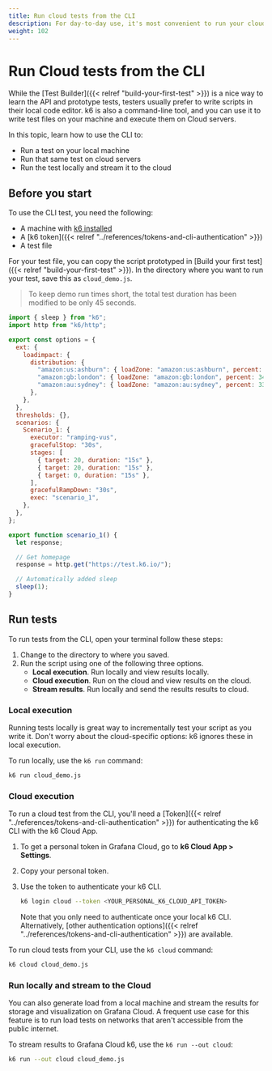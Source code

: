 ```yaml
---
title: Run cloud tests from the CLI 
description: For day-to-day use, it's most convenient to run your cloud tests from you own CLI.
weight: 102
---
```


# Run Cloud tests from the CLI

While the [Test Builder]({{< relref "build-your-first-test" >}}) is a nice way to learn the API and prototype tests, testers usually prefer to write scripts in their local code editor.
k6 is also a command-line tool, and you can use it to write test files on your machine and execute them on Cloud servers.

In this topic, learn how to use the CLI to:

- Run a test on your local machine 
- Run that same test on cloud servers
- Run the test locally and stream it to the cloud

## Before you start

To use the CLI test, you need the following:

- A machine with [k6 installed](https://k6.io/docs/get-started/installation)
- A [k6 token]({{< relref "../references/tokens-and-cli-authentication" >}})
- A test file

For your test file, you can copy the script prototyped in [Build your first test]({{< relref "build-your-first-test" >}}).
In the directory where you want to run your test, save this as `cloud_demo.js`.

> To keep demo run times short, the total test duration has been modified to be only 45 seconds.

```javascript
import { sleep } from "k6";
import http from "k6/http";

export const options = {
  ext: {
    loadimpact: {
      distribution: {
        "amazon:us:ashburn": { loadZone: "amazon:us:ashburn", percent: 34 },
        "amazon:gb:london": { loadZone: "amazon:gb:london", percent: 34 },
        "amazon:au:sydney": { loadZone: "amazon:au:sydney", percent: 33 },
      },
    },
  },
  thresholds: {},
  scenarios: {
    Scenario_1: {
      executor: "ramping-vus",
      gracefulStop: "30s",
      stages: [
        { target: 20, duration: "15s" },
        { target: 20, duration: "15s" },
        { target: 0, duration: "15s" },
      ],
      gracefulRampDown: "30s",
      exec: "scenario_1",
    },
  },
};

export function scenario_1() {
  let response;

  // Get homepage
  response = http.get("https://test.k6.io/");

  // Automatically added sleep
  sleep(1);
}
```

## Run tests

To run tests from the CLI, open your terminal follow these steps:

1. Change to the directory to where you saved.
1. Run the script using one of the following three options.
   - **Local execution**. Run locally and view results locally.
   - **Cloud execution**. Run on the cloud and view results on the cloud.
   - **Stream results**. Run locally and send the results results to cloud. 

### Local execution

Running tests locally is great way to incrementally test your script as you write it.
Don't worry about the cloud-specific options: k6 ignores these in local execution.

To run locally, use the `k6 run` command:

```bash
k6 run cloud_demo.js
```

### Cloud execution

To run a cloud test from the CLI, you'll need a [Token]({{< relref "../references/tokens-and-cli-authentication" >}}) for authenticating the k6 CLI with the k6 Cloud App.

1. To get a personal token in Grafana Cloud, go to **k6 Cloud App > Settings**. 
2. Copy your personal token.
3. Use the token to authenticate your k6 CLI.

    ```bash
    k6 login cloud --token <YOUR_PERSONAL_K6_CLOUD_API_TOKEN>
    ```

    Note that you only need to authenticate once your local k6 CLI. Alternatively, [other authentication options]({{< relref "../references/tokens-and-cli-authentication" >}}) are available. 

To run cloud tests from your CLI, use the `k6 cloud` command:
  
```bash
k6 cloud cloud_demo.js
```
  
### Run locally and stream to the Cloud
  
You can also generate load from a local machine and stream the results for storage and visualization on Grafana Cloud.
A frequent use case for this feature is to run load tests on networks that aren't accessible from the public internet.

To stream results to Grafana Cloud k6, use the `k6 run --out cloud`:

```bash
k6 run --out cloud cloud_demo.js
```
